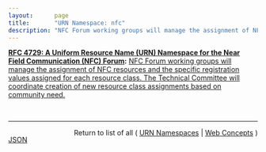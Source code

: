 ```yaml
---
layout:      page
title:       "URN Namespace: nfc"
description: "NFC Forum working groups will manage the assignment of NFC resources and the specific registration values assigned for each resource class. The Technical Committee will coordinate creation of new resource class assignments based on community need."
---
```


**[RFC 4729: A Uniform Resource Name (URN) Namespace for the Near Field Communication (NFC) Forum](/specs/IETF/RFC/4729 "This document describes the Namespace Identifier (NID) for Uniform Resource Name (URN) resources published by the Near Field Communication (NFC) Forum. The NFC Forum defines and manages resources that utilize this URN identification model. Management activities for these and other resource types are provided by the NFC Forum Technical Committee."):** [NFC Forum working groups will manage the assignment of NFC resources and the specific registration values assigned for each resource class. The Technical Committee will coordinate creation of new resource class assignments based on community need.](http://tools.ietf.org/html/rfc4729#section-2 "Read documentation for URN Namespace &#34;nfc&#34;")

<br/>
<hr/>

<p style="float : left"><a href="nfc.json" title="JSON representing this particular Web Concept value">JSON</a></p>
<p style="text-align: right">Return to list of all ( <a href="../urn-namespaces">URN Namespaces</a> | <a href="../">Web Concepts</a> )</p>
